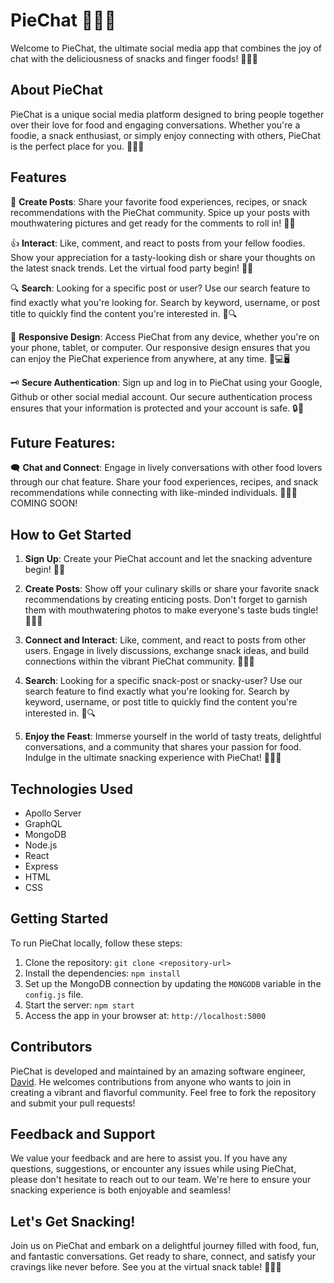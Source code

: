 # PieChat 🥧🍿🍕

Welcome to PieChat, the ultimate social media app that combines the joy of chat with the deliciousness of snacks and finger foods! 🎉🍩🍔

## About PieChat

PieChat is a unique social media platform designed to bring people together over their love for food and engaging conversations. Whether you're a foodie, a snack enthusiast, or simply enjoy connecting with others, PieChat is the perfect place for you. 🌮🍕🍣

## Features

📝 **Create Posts**: Share your favorite food experiences, recipes, or snack recommendations with the PieChat community. Spice up your posts with mouthwatering pictures and get ready for the comments to roll in! 📸🔥

👍 **Interact**: Like, comment, and react to posts from your fellow foodies. Show your appreciation for a tasty-looking dish or share your thoughts on the latest snack trends. Let the virtual food party begin! 🎉👏

🔍 **Search**: Looking for a specific post or user? Use our search feature to find exactly what you're looking for. Search by keyword, username, or post title to quickly find the content you're interested in. 🔎🔍

📱 **Responsive Design**: Access PieChat from any device, whether you're on your phone, tablet, or computer. Our responsive design ensures that you can enjoy the PieChat experience from anywhere, at any time. 📱💻🖥️

🗝️ **Secure Authentication**: Sign up and log in to PieChat using your Google, Github or other social medial account. Our secure authentication process ensures that your information is protected and your account is safe. 🔒🔑


## Future Features:

🗨️ **Chat and Connect**: Engage in lively conversations with other food lovers through our chat feature. Share your food experiences, recipes, and snack recommendations while connecting with like-minded individuals. 🍕🍣💬 COMING SOON!

## How to Get Started

1. **Sign Up**: Create your PieChat account and let the snacking adventure begin! 🎉🔐

2. **Create Posts**: Show off your culinary skills or share your favorite snack recommendations by creating enticing posts. Don't forget to garnish them with mouthwatering photos to make everyone's taste buds tingle! 🍔🍕📸

3. **Connect and Interact**: Like, comment, and react to posts from other users. Engage in lively discussions, exchange snack ideas, and build connections within the vibrant PieChat community. 👥💬🍿

4. **Search**: Looking for a specific snack-post or snacky-user? Use our search feature to find exactly what you're looking for. Search by keyword, username, or post title to quickly find the content you're interested in. 🔎🔍

5. **Enjoy the Feast**: Immerse yourself in the world of tasty treats, delightful conversations, and a community that shares your passion for food. Indulge in the ultimate snacking experience with PieChat! 🥧🍿🎉

## Technologies Used

- Apollo Server
- GraphQL
- MongoDB
- Node.js
- React
- Express
- HTML
- CSS

## Getting Started

To run PieChat locally, follow these steps:

1. Clone the repository: `git clone <repository-url>`
2. Install the dependencies: `npm install`
3. Set up the MongoDB connection by updating the `MONGODB` variable in the `config.js` file.
4. Start the server: `npm start`
5. Access the app in your browser at: `http://localhost:5000`

## Contributors

PieChat is developed and maintained by an amazing software engineer, [David](). He welcomes contributions from anyone who wants to join in creating a vibrant and flavorful community. Feel free to fork the repository and submit your pull requests!

## Feedback and Support

We value your feedback and are here to assist you. If you have any questions, suggestions, or encounter any issues while using PieChat, please don't hesitate to reach out to our team. We're here to ensure your snacking experience is both enjoyable and seamless!

## Let's Get Snacking!

Join us on PieChat and embark on a delightful journey filled with food, fun, and fantastic conversations. Get ready to share, connect, and satisfy your cravings like never before. See you
 at the virtual snack table! 🥳🍰🎉